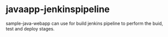 # javaapp-jenkinspipeline
sample-java-webapp can use for build jenkins pipeline to perform the  buid, test and deploy stages.
